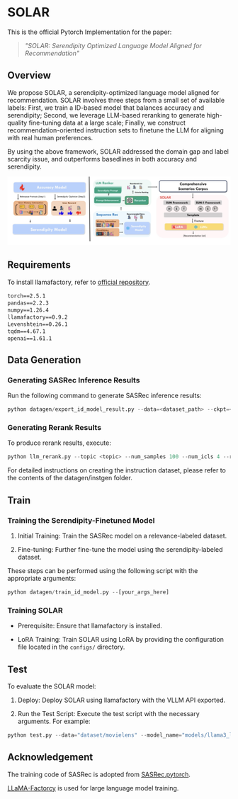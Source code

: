 # SOLAR

This is the official Pytorch Implementation for the paper:

> *"SOLAR: Serendipity Optimized Language Model Aligned for Recommendation"*

## Overview

We propose SOLAR, a serendipity-optimized language model aligned for recommendation. SOLAR involves three steps from a small set of available labels: First, we train a ID-based model that balances accuracy and serendipity; Second, we leverage LLM-based reranking to generate high-quality fine-tuning data at a large scale; Finally, we construct recommendation-oriented instruction sets to finetune the LLM for aligning with real human preferences.

By using the above framework, SOLAR addressed the domain gap and label scarcity issue, and outperforms basedlines in both accuracy and serendipity.

![](./figs/SOLAR.jpg)


## Requirements

To install llamafactory, refer to [official repository](https://github.com/hiyouga/LLaMA-Factory).

```plaintext
torch==2.5.1
pandas==2.2.3
numpy==1.26.4
llamafactory==0.9.2
Levenshtein==0.26.1
tqdm==4.67.1
openai==1.61.1

```

## Data Generation

### Generating SASRec Inference Results

Run the following command to generate SASRec inference results:
```python
python datagen/export_id_model_result.py --data=<dataset_path> --ckpt=<ckpt_path>
```

### Generating Rerank Results

To produce rerank results, execute:

```python
python llm_rerank.py --topic <topic> --num_samples 100 --num_icls 4 --res_path <res_path> --title_path <title_path> --output_file <output_file>
```

For detailed instructions on creating the instruction dataset, please refer to the contents of the datagen/instgen folder.

## Train

### Training the Serendipity-Finetuned Model

1. Initial Training: Train the SASRec model on a relevance-labeled dataset.

2. Fine-tuning: Further fine-tune the model using the serendipity-labeled dataset.

These steps can be performed using the following script with the appropriate arguments:

```python
python datagen/train_id_model.py --[your_args_here]
```

### Training SOLAR

- Prerequisite: Ensure that llamafactory is installed.

- LoRA Training: Train SOLAR using LoRA by providing the configuration file located in the `configs/` directory.

## Test

To evaluate the SOLAR model:

1. Deploy: Deploy SOLAR using llamafactory with the VLLM API exported.

2. Run the Test Script: Execute the test script with the necessary arguments. For example:

```python
python test.py --data="dataset/movielens" --model_name="models/llama3_lora_sft_solarlm_ml/" --vllm_port=12345 --testset="testset/movielens"
```

## Acknowledgement

The training code of SASRec is adopted from [SASRec.pytorch](https://github.com/pmixer/SASRec.pytorch).

[LLaMA-Factorcy](https://github.com/hiyouga/LLaMA-Factory) is used for large language model training.
